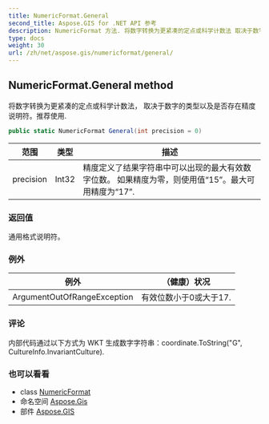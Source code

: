 ```yaml
---
title: NumericFormat.General
second_title: Aspose.GIS for .NET API 参考
description: NumericFormat 方法. 将数字转换为更紧凑的定点或科学计数法 取决于数字的类型以及是否存在精度说明符推荐使用.
type: docs
weight: 30
url: /zh/net/aspose.gis/numericformat/general/
---
```

## NumericFormat.General method

将数字转换为更紧凑的定点或科学计数法， 取决于数字的类型以及是否存在精度说明符。推荐使用.

```csharp
public static NumericFormat General(int precision = 0)
```

| 范围 | 类型 | 描述 |
| --- | --- | --- |
| precision | Int32 | 精度定义了结果字符串中可以出现的最大有效数字位数。 如果精度为零，则使用值“15”。最大可用精度为“17”. |

### 返回值

通用格式说明符。

### 例外

| 例外 | （健康）状况 |
| --- | --- |
| ArgumentOutOfRangeException | 有效位数小于0或大于17. |

### 评论

内部代码通过以下方式为 WKT 生成数字字符串：coordinate.ToString("G", CultureInfo.InvariantCulture).

### 也可以看看

* class [NumericFormat](../)
* 命名空间 [Aspose.Gis](../../numericformat/)
* 部件 [Aspose.GIS](../../../)


